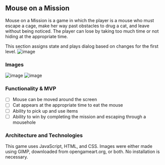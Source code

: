 ## Mouse on a Mission

Mouse on a Mission is a game in which the player is a mouse who must escape a cage, make her way past obstacles to drug a cat, and leave without being noticed. 
The player can lose by taking too much time or not hiding at the appropriate time.

This section assigns state and plays dialog based on changes for the first level.
![image](https://user-images.githubusercontent.com/72429572/119542031-f3763180-bd43-11eb-94d5-d821823bf4ee.png)

### Images
![image](https://user-images.githubusercontent.com/72429572/118575461-60ce0500-b73b-11eb-9525-3039e764e215.png)
![image](https://user-images.githubusercontent.com/72429572/118576545-970c8400-b73d-11eb-9ed1-10e2b686911d.png)

### Functionality & MVP

- [ ] Mouse can be moved around the screen
- [ ] Cat appears at the appropriate time to eat the mouse
- [ ] Ability to pick up and use items
- [ ] Ability to win by completing the mission and escaping through a mousehole

### Architecture and Technologies

This game uses JavaScript, HTML, and CSS. Images were either made using GIMP, downloaded from opengameart.org, or both.
No installation is necessary.

